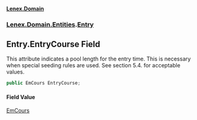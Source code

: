 #### [Lenex.Domain](index.md 'index')
### [Lenex.Domain.Entities](Lenex.Domain.Entities.md 'Lenex.Domain.Entities').[Entry](Lenex.Domain.Entities.Entry.md 'Lenex.Domain.Entities.Entry')

## Entry.EntryCourse Field

This attribute indicates a pool length for the entry time. This is necessary when special seeding rules are used. See section 5.4. for acceptable values.

```csharp
public EmCours EntryCourse;
```

#### Field Value
[EmCours](Lenex.Domain.Enums.EmCours.md 'Lenex.Domain.Enums.EmCours')
